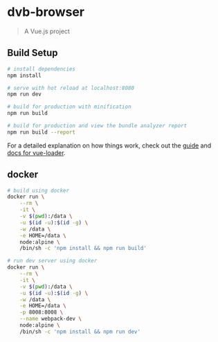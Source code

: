 # dvb-browser

> A Vue.js project

## Build Setup

``` bash
# install dependencies
npm install

# serve with hot reload at localhost:8080
npm run dev

# build for production with minification
npm run build

# build for production and view the bundle analyzer report
npm run build --report
```

For a detailed explanation on how things work, check out the [guide](http://vuejs-templates.github.io/webpack/) and [docs for vue-loader](http://vuejs.github.io/vue-loader).


docker
------

```bash
# build using docker
docker run \
    --rm \
    -it \
    -v $(pwd):/data \
    -u $(id -u):$(id -g) \
    -w /data \
    -e HOME=/data \
    node:alpine \
    /bin/sh -c 'npm install && npm run build'

# run dev server using docker
docker run \
    --rm \
    -it \
    -v $(pwd):/data \
    -u $(id -u):$(id -g) \
    -w /data \
    -e HOME=/data \
    -p 8008:8008 \
    --name webpack-dev \
    node:alpine \
    /bin/sh -c 'npm install && npm run dev'
```
